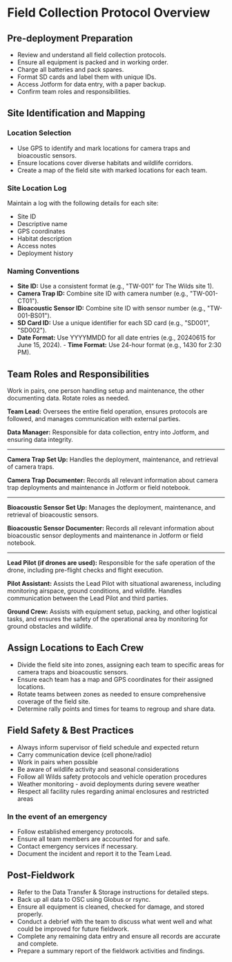 # Field Collection Protocol Overview

## Pre-deployment Preparation
   - Review and understand all field collection protocols.
   - Ensure all equipment is packed and in working order.
   - Charge all batteries and pack spares.
   - Format SD cards and label them with unique IDs.
   - Access Jotform for data entry, with a paper backup.
   - Confirm team roles and responsibilities.

## Site Identification and Mapping
### Location Selection
- Use GPS to identify and mark locations for camera traps and bioacoustic sensors.
- Ensure locations cover diverse habitats and wildlife corridors.
- Create a map of the field site with marked locations for each team.

### Site Location Log
Maintain a log with the following details for each site:
- Site ID
- Descriptive name
- GPS coordinates
- Habitat description
- Access notes
- Deployment history

### Naming Conventions
   - **Site ID:** Use a consistent format (e.g., "TW-001" for The Wilds site 1).
   - **Camera Trap ID:** Combine site ID with camera number (e.g., "TW-001-CT01").
   - **Bioacoustic Sensor ID:** Combine site ID with sensor number (e.g., "TW-001-BS01").
   - **SD Card ID:** Use a unique identifier for each SD card (e.g., "SD001", "SD002").
   - **Date Format:** Use YYYYMMDD for all date entries (e.g., 20240615 for June 15, 2024).
    - **Time Format:** Use 24-hour format (e.g., 1430 for 2:30 PM).

## Team Roles and Responsibilities
Work in pairs, one person handling setup and maintenance, the other documenting data. Rotate roles as needed.

**Team Lead:** Oversees the entire field operation, ensures protocols are followed, and manages communication with external parties.
   
**Data Manager:** Responsible for data collection, entry into Jotform, and ensuring data integrity.

---
   
**Camera Trap Set Up:** Handles the deployment, maintenance, and retrieval of camera traps.
   
**Camera Trap Documenter:** Records all relevant information about camera trap deployments and maintenance in Jotform or field notebook.

---

**Bioacoustic Sensor Set Up:** Manages the deployment, maintenance, and retrieval of bioacoustic sensors.

**Bioacoustic Sensor Documenter:** Records all relevant information about bioacoustic sensor deployments and maintenance in Jotform or field notebook.

---

**Lead Pilot (if drones are used):** Responsible for the safe operation of the drone, including pre-flight checks and flight execution.

**Pilot Assistant:** Assists the Lead Pilot with situational awareness, including monitoring airspace, ground conditions, and wildlife. Handles communication between the Lead Pilot and third parties.
 
 **Ground Crew:** Assists with equipment setup, packing, and other logistical tasks, and ensures the safety of the operational area by monitoring for ground obstacles and wildlife.

## Assign Locations to Each Crew
- Divide the field site into zones, assigning each team to specific areas for camera traps and bioacoustic sensors.
- Ensure each team has a map and GPS coordinates for their assigned locations.
- Rotate teams between zones as needed to ensure comprehensive coverage of the field site.
- Determine rally points and times for teams to regroup and share data.

## Field Safety & Best Practices

- Always inform supervisor of field schedule and expected return
- Carry communication device (cell phone/radio)
- Work in pairs when possible
- Be aware of wildlife activity and seasonal considerations
- Follow all Wilds safety protocols and vehicle operation procedures
- Weather monitoring - avoid deployments during severe weather
- Respect all facility rules regarding animal enclosures and restricted areas

### In the event of an emergency
- Follow established emergency protocols.
- Ensure all team members are accounted for and safe.
- Contact emergency services if necessary.
- Document the incident and report it to the Team Lead.

## Post-Fieldwork
- Refer to the Data Transfer & Storage instructions for detailed steps.
- Back up all data to OSC using Globus or rsync.
- Ensure all equipment is cleaned, checked for damage, and stored properly.
- Conduct a debrief with the team to discuss what went well and what could be improved for future fieldwork.
- Complete any remaining data entry and ensure all records are accurate and complete.
- Prepare a summary report of the fieldwork activities and findings.





